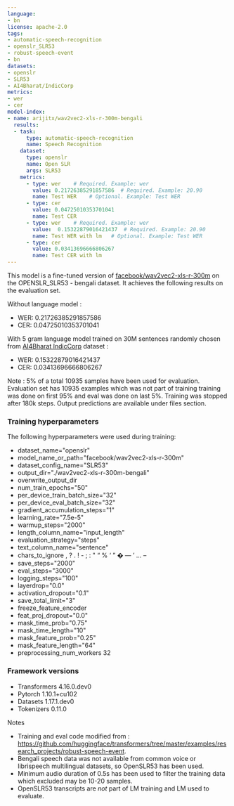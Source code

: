 ```yaml
---
language: 
- bn
license: apache-2.0
tags:
- automatic-speech-recognition
- openslr_SLR53
- robust-speech-event
- bn
datasets:
- openslr
- SLR53
- AI4Bharat/IndicCorp
metrics:
- wer
- cer
model-index:
- name: arijitx/wav2vec2-xls-r-300m-bengali
  results:
  - task: 
      type: automatic-speech-recognition
      name: Speech Recognition
    dataset:
      type: openslr
      name: Open SLR
      args: SLR53
    metrics:
      - type: wer    # Required. Example: wer
        value: 0.21726385291857586  # Required. Example: 20.90
        name: Test WER    # Optional. Example: Test WER
      - type: cer
        value: 0.04725010353701041
        name: Test CER
      - type: wer    # Required. Example: wer
        value:  0.15322879016421437  # Required. Example: 20.90
        name: Test WER with lm   # Optional. Example: Test WER
      - type: cer
        value: 0.03413696666806267
        name: Test CER with lm
---
```

This model is a fine-tuned version of [facebook/wav2vec2-xls-r-300m](https://huggingface.co/facebook/wav2vec2-xls-r-300m) on the OPENSLR_SLR53 - bengali dataset.
It achieves the following results on the evaluation set. 

Without language model : 
- WER: 0.21726385291857586
- CER: 0.04725010353701041

With 5 gram language model trained on 30M sentences randomly chosen from [AI4Bharat IndicCorp](https://indicnlp.ai4bharat.org/corpora/) dataset : 
- WER: 0.15322879016421437
- CER: 0.03413696666806267

  

Note : 5% of a total 10935 samples have been used for evaluation. Evaluation set has 10935 examples which was not part of training training was done on first 95% and eval was done on last 5%. Training was stopped after 180k steps. Output predictions are available under files section.

### Training hyperparameters

The following hyperparameters were used during training:

- dataset_name="openslr"  	
- model_name_or_path="facebook/wav2vec2-xls-r-300m"  	
- dataset_config_name="SLR53"  	
- output_dir="./wav2vec2-xls-r-300m-bengali"  	
- overwrite_output_dir  	
- num_train_epochs="50"  	
- per_device_train_batch_size="32"  	
- per_device_eval_batch_size="32"  	
- gradient_accumulation_steps="1"  	
- learning_rate="7.5e-5"  	
- warmup_steps="2000"  	
- length_column_name="input_length"  	
- evaluation_strategy="steps"  	
- text_column_name="sentence"  	
- chars_to_ignore , ? . ! \- \; \: \" “ % ‘ ” � — ’ … –  	
- save_steps="2000"  	
- eval_steps="3000"  	
- logging_steps="100"  	
- layerdrop="0.0"  	
- activation_dropout="0.1"  	
- save_total_limit="3"  	
- freeze_feature_encoder  	
- feat_proj_dropout="0.0"  	
- mask_time_prob="0.75"  	
- mask_time_length="10"  	
- mask_feature_prob="0.25"  	
- mask_feature_length="64"      
- preprocessing_num_workers 32  

### Framework versions

- Transformers 4.16.0.dev0
- Pytorch 1.10.1+cu102
- Datasets 1.17.1.dev0
- Tokenizers 0.11.0

Notes
- Training and eval code modified from : https://github.com/huggingface/transformers/tree/master/examples/research_projects/robust-speech-event. 
- Bengali speech data was not available from common voice or librispeech multilingual datasets, so OpenSLR53 has been used.
- Minimum audio duration of 0.5s has been used to filter the training data which excluded may be 10-20 samples.
- OpenSLR53 transcripts are *not* part of LM training and LM used to evaluate.